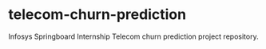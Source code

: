 # telecom-churn-prediction
Infosys Springboard Internship Telecom churn prediction project repository.
